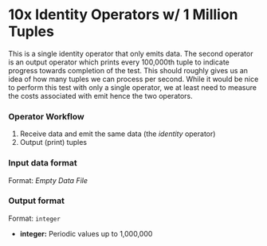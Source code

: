 # 10x Identity Operators w/ 1 Million Tuples
This is a single identity operator that only emits data. The second operator is 
an output operator which prints every 100,000th tuple to indicate progress 
towards completion of the test. This should roughly gives us an idea of how 
many tuples we can process per second. While it would be nice to perform this 
test with only a single operator, we at least need to measure the costs 
associated with emit hence the two operators.

### Operator Workflow
  1) Receive data and emit the same data (the *identity* operator)
  2) Output (print) tuples

### Input data format
Format: *Empty Data File*

### Output format
Format: ```integer```
  * **integer:** Periodic values up to 1,000,000
